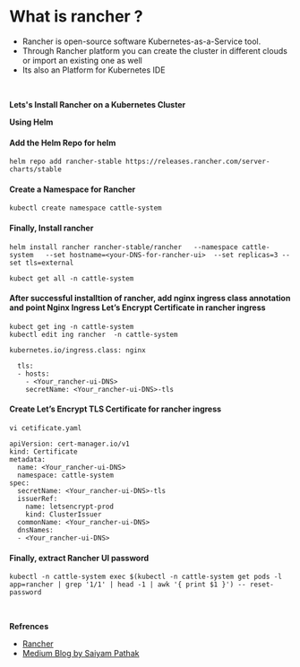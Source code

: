 # What is rancher ?

* Rancher is open-source software Kubernetes-as-a-Service tool.
* Through Rancher platform you can create the cluster in different clouds or import an existing one as well
* Its also an Platform for Kubernetes IDE

<br>

**Lets's Install Rancher on a Kubernetes Cluster**

**Using Helm**
#### Add the Helm Repo for helm
```
helm repo add rancher-stable https://releases.rancher.com/server-charts/stable
```
#### Create a Namespace for Rancher
```
kubectl create namespace cattle-system
```
#### Finally, Install rancher
```
helm install rancher rancher-stable/rancher   --namespace cattle-system   --set hostname=<your-DNS-for-rancher-ui>  --set replicas=3 --set tls=external

kubect get all -n cattle-system
```
#### After successful installtion of rancher, add nginx ingress class  annotation and point Nginx Ingress Let’s Encrypt Certificate in rancher ingress

```
kubect get ing -n cattle-system
kubectl edit ing rancher  -n cattle-system
```

```
kubernetes.io/ingress.class: nginx
```
```
  tls:
  - hosts:
    - <Your_rancher-ui-DNS>
    secretName: <Your_rancher-ui-DNS>-tls
```
#### Create Let’s Encrypt TLS Certificate for rancher ingress
`vi cetificate.yaml`
```
apiVersion: cert-manager.io/v1
kind: Certificate
metadata:
  name: <Your_rancher-ui-DNS>
  namespace: cattle-system
spec:
  secretName: <Your_rancher-ui-DNS>-tls
  issuerRef:
    name: letsencrypt-prod
    kind: ClusterIssuer
  commonName: <Your_rancher-ui-DNS>
  dnsNames:
  - <Your_rancher-ui-DNS>
```
#### Finally, extract Rancher UI password

```
kubectl -n cattle-system exec $(kubectl -n cattle-system get pods -l app=rancher | grep '1/1' | head -1 | awk '{ print $1 }') -- reset-password
```
<br>

**Refrences**
* [Rancher](https://ranchermanager.docs.rancher.com/v2.5/pages-for-subheaders/install-upgrade-on-a-kubernetes-cluster#install-the-rancher-helm-chart)
* [Medium Blog by Saiyam Pathak](https://faun.pub/rancher-one-place-for-all-kubernetes-clusters-51586d72858a)
